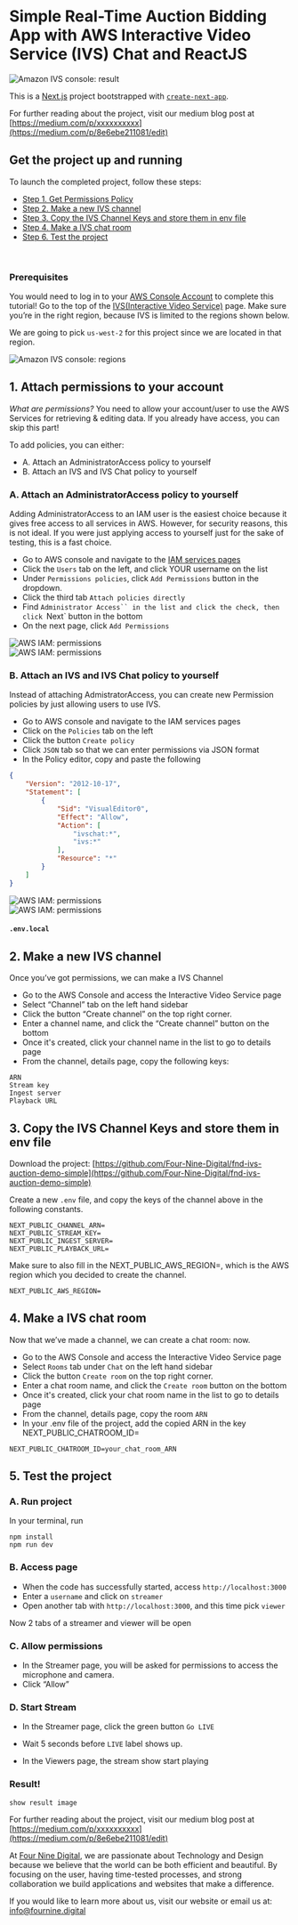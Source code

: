 # Simple Real-Time Auction Bidding App with AWS Interactive Video Service (IVS) Chat and ReactJS

<img src="public/readme/auction-demo.png" alt="Amazon IVS console: result" /><br />

This is a [Next.js](https://nextjs.org/) project bootstrapped with [`create-next-app`](https://github.com/vercel/next.js/tree/canary/packages/create-next-app).

For further reading about the project, visit our medium blog post at
[https://medium.com/p/xxxxxxxxxx](https://medium.com/p/8e6ebe211081/edit)


##  Get the project up and running

To launch the completed project, follow these steps:

- [Step 1. Get Permissions Policy](#1-get-permissions-policy)
- [Step 2. Make a new IVS channel](2-make-a-new-ivs-channel)
- [Step 3. Copy the IVS Channel Keys and store them in env file](#3-copy-the-ivs-channel-keys-and-store-them-in-env-file)
- [Step 4. Make a IVS chat room](#4-make-a-ivs-chat-room)
- [Step 6. Test the project](#5-test-the-project)

<br />

### Prerequisites

You would need to log in to your [AWS Console Account](https://aws.amazon.com/console/) to complete this tutorial!
Go to the top of the [IVS(Interactive Video Service)](console.aws.amazon.com/ivs/) page.
Make sure you’re in the right region, because IVS is limited to the regions shown below.

We are going to pick `us-west-2` for this project since we are located in that region.

<img src="public/readme/regions.png" alt="Amazon IVS console: regions" /><br />


## 1. Attach permissions to your account

*What are permissions?*
You need to allow your account/user to use the AWS Services for retrieving & editing data. If you already have access, you can skip this part!

To add policies, you can either: 

- A. Attach an AdministratorAccess policy to yourself
- B. Attach an IVS and IVS Chat policy to yourself


### A. Attach an AdministratorAccess policy to yourself

Adding AdministratorAccess to an IAM user is the easiest choice because it gives free access to all services in AWS. However, for security reasons, this is not ideal. 
If you were just applying access to yourself just for the sake of testing, this is a fast choice.

- Go to AWS console and navigate to the [IAM services pages](console.aws.amazon.com/iam)
- Click the `Users` tab on the left, and click YOUR username on the list
- Under `Permissions policies`, click `Add Permissions` button in the dropdown.
- Click the third tab `Attach policies directly`
- Find `Administrator Access`` in the list and click the check, then click `Next` button in the bottom
- On the next page, click `Add Permissions`

<img src="public/readme/policyA-1.png" alt="AWS IAM: permissions" /><br />
<img src="public/readme/policyA-2.png" alt="AWS IAM: permissions" /><br />

### B. Attach an IVS and IVS Chat policy to yourself

Instead of attaching AdmistratorAccess, you can create new Permission policies by just allowing users to use IVS.

- Go to AWS console and navigate to the IAM services pages
- Click on the `Policies` tab on the left
- Click the button `Create policy`
- Click `JSON` tab so that we can enter permissions via JSON format
- In the Policy editor, copy and paste the following


```test.json
{
	"Version": "2012-10-17",
	"Statement": [
		{
			"Sid": "VisualEditor0",
			"Effect": "Allow",
			"Action": [
				"ivschat:*",
				"ivs:*"
			],
			"Resource": "*"
		}
	]
}

```

<img src="public/readme/policyB-1.png" alt="AWS IAM: permissions" /><br />
<img src="public/readme/policyB-2.png" alt="AWS IAM: permissions" /><br />

#### **`.env.local`**



## 2. Make a new IVS channel 

Once you’ve got permissions, we can make a IVS Channel

- Go to the AWS Console and access the Interactive Video Service page
- Select “Channel” tab on the left hand sidebar
- Click the button “Create channel” on the top right corner.
- Enter a channel name, and click the “Create channel” button on the bottom
- Once it's created, click your channel name in the list to go to details page
- From the channel, details page, copy the following keys:

```
ARN
Stream key
Ingest server
Playback URL
```

## 3. Copy the IVS Channel Keys and store them in env file

Download the project:
[https://github.com/Four-Nine-Digital/fnd-ivs-auction-demo-simple](https://github.com/Four-Nine-Digital/fnd-ivs-auction-demo-simple)

Create a new `.env` file, and copy the keys of the channel above in the following constants.

```.env
NEXT_PUBLIC_CHANNEL_ARN=
NEXT_PUBLIC_STREAM_KEY=
NEXT_PUBLIC_INGEST_SERVER=
NEXT_PUBLIC_PLAYBACK_URL=
```

Make sure to also fill in the NEXT_PUBLIC_AWS_REGION=, which is the AWS region which you decided to create the channel.

```.env
NEXT_PUBLIC_AWS_REGION=
```

## 4. Make a IVS chat room

Now that we’ve made a channel, we can create a chat room: now.

- Go to the AWS Console and access the Interactive Video Service page
- Select `Rooms` tab under `Chat` on the left hand sidebar
- Click the button `Create room` on the top right corner.
- Enter a chat room name, and click the `Create room` button on the bottom
- Once it's created, click your chat room name in the list to go to details page
- From the channel, details page, copy the room `ARN`
- In your .env file of the project, add the copied ARN in the key  NEXT_PUBLIC_CHATROOM_ID=

```.env
NEXT_PUBLIC_CHATROOM_ID=your_chat_room_ARN
```

## 5. Test the project


### A. Run project

In your terminal, run

```
npm install
npm run dev
```

### B. Access page

- When the code has successfully started, access `http://localhost:3000`
- Enter a `username` and click on `streamer`
- Open another tab with `http://localhost:3000`, and this time pick `viewer`

Now 2 tabs of a streamer and viewer will be open

### C. Allow permissions

- In the Streamer page, you will be asked for permissions to access the microphone and camera.
- Click “Allow”


### D. Start Stream

- In the Streamer page, click the green button `Go LIVE`
- Wait 5 seconds before `LIVE` label shows up.

- In the Viewers page, the stream show start playing


### Result!

`show result image`

For further reading about the project, visit our medium blog post at
[https://medium.com/p/xxxxxxxxxx](https://medium.com/p/8e6ebe211081/edit)


At [Four Nine Digital](https://fournine.digital/), we are passionate about Technology and Design because we believe that the world can be both efficient and beautiful. By focusing on the user, having time-tested processes, and strong collaboration we build applications and websites that make a difference.

If you would like to learn more about us, visit our website or email us at: [info@fournine.digital](info@fournine.digital)